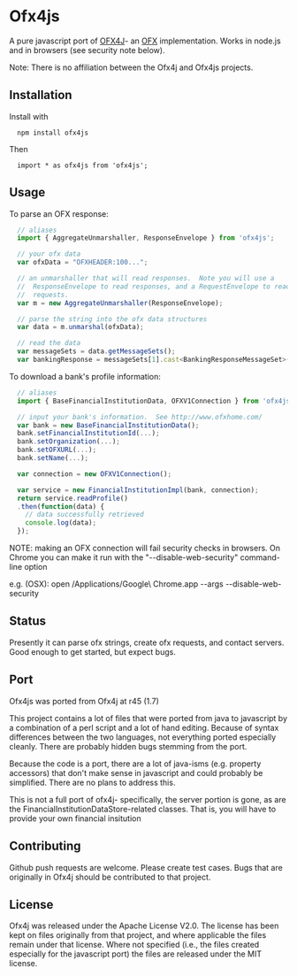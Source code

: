 # Ofx4js
A pure javascript port of [OFX4J](http://ofx4j.sourceforge.net/)- an [OFX](http://ofx.net/)
implementation.  Works in node.js and in browsers (see security note below).

Note: There is no affiliation between the Ofx4j and Ofx4js projects.

## Installation
Install with
```
  npm install ofx4js
```
Then
```
  import * as ofx4js from 'ofx4js';
```
## Usage
To parse an OFX response:

```js
  // aliases
  import { AggregateUnmarshaller, ResponseEnvelope } from 'ofx4js';

  // your ofx data
  var ofxData = "OFXHEADER:100...";

  // an unmarshaller that will read responses.  Note you will use a
  //  ResponseEnvelope to read responses, and a RequestEnvelope to read
  //  requests.
  var m = new AggregateUnmarshaller(ResponseEnvelope);

  // parse the string into the ofx data structures
  var data = m.unmarshal(ofxData);

  // read the data
  var messageSets = data.getMessageSets();
  var bankingResponse = messageSets[1].cast<BankingResponseMessageSet>().getStatementResponse();
```

To download a bank's profile information:

```js
  // aliases
  import { BaseFinancialInstitutionData, OFXV1Connection } from 'ofx4js';

  // input your bank's information.  See http://www.ofxhome.com/
  var bank = new BaseFinancialInstitutionData();
  bank.setFinancialInstitutionId(...);
  bank.setOrganization(...);
  bank.setOFXURL(...);
  bank.setName(...);

  var connection = new OFXV1Connection();

  var service = new FinancialInstitutionImpl(bank, connection);
  return service.readProfile()
  .then(function(data) {
    // data successfully retrieved
    console.log(data);
  });
```

NOTE: making an OFX connection will fail security checks in browsers.  On Chrome you
can make it run with the "--disable-web-security" command-line option

e.g. (OSX): open /Applications/Google\ Chrome.app --args --disable-web-security

## Status
Presently it can parse ofx strings, create ofx requests, and contact servers.
Good enough to get started, but expect bugs.

## Port
Ofx4js was ported from Ofx4j at r45 (1.7)

This project contains a lot of files that were ported from java to javascript by a combination of
a perl script and a lot of hand editing.  Because of syntax differences between the two languages,
not everything ported especially cleanly.  There are probably hidden bugs stemming from the port.

Because the code is a port, there are a lot of java-isms (e.g. property accessors) that don't make sense
in javascript and could probably be simplified.  There are no plans to address this.

This is not a full port of ofx4j- specifically, the server portion is gone, as are the
FinancialInstitutionDataStore-related classes.  That is, you will have to provide your own financial insitution

## Contributing
Github push requests are welcome.  Please create test cases.  Bugs that are originally in Ofx4j should
be contributed to that project.

## License
Ofx4j was released under the Apache License V2.0.  The license has been kept on files originally from that
project, and where applicable the files remain under that license.  Where not specified (i.e., the files
created especially for the javascript port) the files are released under the MIT license.
